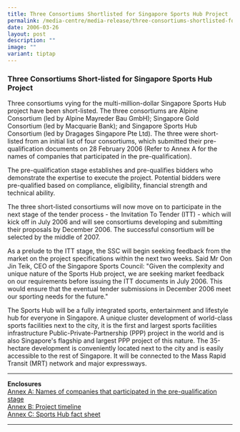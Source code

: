 ```yaml
---
title: Three Consortiums Shortlisted for Singapore Sports Hub Project
permalink: /media-centre/media-release/three-consortiums-shortlisted-for-singapore-sports-hub-project/
date: 2006-03-26
layout: post
description: ""
image: ""
variant: tiptap
---
```

<h3><strong>Three Consortiums Short-listed for Singapore Sports Hub Project</strong></h3>
<p>Three consortiums vying for the multi-million-dollar Singapore Sports
Hub project have been short-listed. The three consortiums are Alpine Consortium
(led by Alpine Mayreder Bau GmbH); Singapore Gold Consortium (led by Macquarie
Bank); and Singapore Sports Hub Consortium (led by Dragages Singapore Pte
Ltd). The three were short-listed from an initial list of four consortiums,
which submitted their pre-qualification documents on 28 February 2006 (Refer
to Annex A for the names of companies that participated in the pre-qualification).</p>
<p>The pre-qualification stage establishes and pre-qualifies bidders who
demonstrate the expertise to execute the project. Potential bidders were
pre-qualified based on compliance, eligibility, financial strength and
technical ability.</p>
<p>The three short-listed consortiums will now move on to participate in
the next stage of the tender process - the Invitation To Tender (ITT) -
which will kick off in July 2006 and will see consortiums developing and
submitting their proposals by December 2006. The successful consortium
will be selected by the middle of 2007.</p>
<p>As a prelude to the ITT stage, the SSC will begin seeking feedback from
the market on the project specifications within the next two weeks. Said
Mr Oon Jin Teik, CEO of the Singapore Sports Council: "Given the complexity
and unique nature of the Sports Hub project, we are seeking market feedback
on our requirements before issuing the ITT documents in July 2006. This
would ensure that the eventual tender submissions in December 2006 meet
our sporting needs for the future."</p>
<p>The Sports Hub will be a fully integrated sports, entertainment and lifestyle
hub for everyone in Singapore. A unique cluster development of world-class
sports facilities next to the city, it is the first and largest sports
facilities infrastructure Public-Private-Partnership (PPP) project in the
world and is also Singapore's flagship and largest PPP project of this
nature. The 35-hectare development is conveniently located next to the
city and is easily accessible to the rest of Singapore. It will be connected
to the Mass Rapid Transit (MRT) network and major expressways.</p>
<hr>
<p><strong>Enclosures</strong>
<br><a href="/files/Media%20Centre/Media%20Release/2006/March/26AprMRAnnexA1.pdf" rel="noopener noreferrer nofollow" target="_blank">Annex A: Names of companies that participated in the pre-qualification stage</a>
<br><a href="/files/Media%20Centre/Media%20Release/2006/March/26AprMRAnnexB.pdf" rel="noopener noreferrer nofollow" target="_blank">Annex B: Project timeline</a>
<br><a href="/files/Media%20Centre/Media%20Release/2006/March/26AprMRAnnexC.pdf" rel="noopener noreferrer nofollow" target="_blank">Annex C: Sports Hub fact sheet</a>
</p>
<hr>
<p></p>